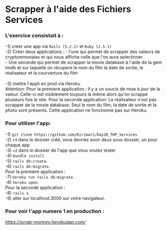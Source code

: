 # Scrapper à l'aide des Fichiers Services

<h3>L'exercice consistait à :</h3>

-1) créer une app via ```Rails (5.2.1)``` et ```Ruby (2.5.1)``` </br>
-2) Créer deux applications : 
      - l'une qui permet de scrapper des valeurs de cryptommonaies
    et qui nous affiche celle que l'on aura selectinner </br>
      - Une seconde qui permet de scrapper la movie database à l'aide de la gem tmdb et sur laquelle on récupere le nom du film
      la date de sortie, le réalisateur et la courverture du film </br>
 </br>
-3) mettre l'appli en prod via Heroku</br>
Attention: Pour la premiere application : Il y a un soucis de mise à jour de la valeur. Celle-ci est visiblement toujours la
même alors qu'on scrappe plusieurs fois le site.
           Pour la seconde application: Le réalisateur n'est pas scrapper de la movie database. Seul le nom du film, la date 
           de sortie et la photo sont présents. Cette application ne fonctionne pas sur Heroku. 

<h3>Pour utiliser l'app:</h3>

-1) ```git clone https://github.com/Kirimari/Day28_THP_Services```</br>
-2) ```cd``` dans le dossier créé, vous devriez avoir deux sous dossier, un pour chaque app</br>
-3) ```cd``` dans le dossier de l'app que vous voulez tester</br>
-4) ```bundle install```</br>
-5) ```rails db:create```.</br>
-6) ```rails db:migrate```.</br>
  Pour la premiere application : </br>
-7) ```heroku run rails db:migrate```.</br>
-8) ```heroku open```.</br>
  Pour la seconde application : </br>
-8) ```rails s```.</br>
-9)   aller sur localhost:3000 sur votre navigateur.</br>
  

<h3> Pour voir l'app numero 1 en production :</h3>

<i> https://scrap-monney.herokuapp.com/ </i>
